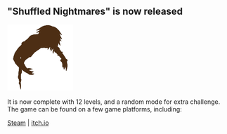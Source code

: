 ## "Shuffled Nightmares" is now released

<img id="icon_light" src="images/icon_shuffled-nightmares.png"/>

It is now complete with 12 levels, and a random mode for extra challenge.
The game can be found on a few game platforms, including:

[Steam](https://store.steampowered.com/app/1289510) |
[itch.io](https://darkdimension.itch.io/shuffled-nightmares)

